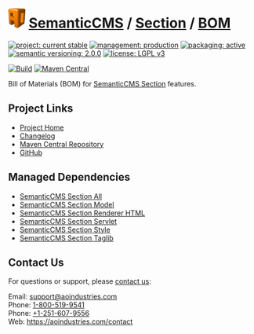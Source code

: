 # [<img src="ao-logo.png" alt="AO Logo" width="35" height="40">](https://github.com/aoindustries) [SemanticCMS](https://github.com/aoindustries/semanticcms) / [Section](https://github.com/aoindustries/semanticcms-section) / [BOM](https://github.com/aoindustries/semanticcms-section-bom)

[![project: current stable](https://semanticcms.com/ao-badges/project-current-stable.svg)](https://aoindustries.com/life-cycle#project-current-stable)
[![management: production](https://semanticcms.com/ao-badges/management-production.svg)](https://aoindustries.com/life-cycle#management-production)
[![packaging: active](https://semanticcms.com/ao-badges/packaging-active.svg)](https://aoindustries.com/life-cycle#packaging-active)  
[![semantic versioning: 2.0.0](https://semanticcms.com/ao-badges/semver-2.0.0.svg)](http://semver.org/spec/v2.0.0.html)
[![license: LGPL v3](https://semanticcms.com/ao-badges/license-lgpl-3.0.svg)](https://www.gnu.org/licenses/lgpl-3.0)

[![Build](https://github.com/aoindustries/semanticcms-section-bom/workflows/Build/badge.svg?branch=master)](https://github.com/aoindustries/semanticcms-section-bom/actions?query=workflow%3ABuild)
[![Maven Central](https://maven-badges.herokuapp.com/maven-central/com.semanticcms/semanticcms-section-bom/badge.svg)](https://maven-badges.herokuapp.com/maven-central/com.semanticcms/semanticcms-section-bom)

Bill of Materials (BOM) for [SemanticCMS Section](https://github.com/aoindustries/semanticcms-section) features.

## Project Links
* [Project Home](https://semanticcms.com/section/bom/)
* [Changelog](https://semanticcms.com/section/bom/changelog)
* [Maven Central Repository](https://search.maven.org/artifact/com.semanticcms/semanticcms-section-bom)
* [GitHub](https://github.com/aoindustries/semanticcms-section-bom)

## Managed Dependencies
* [SemanticCMS Section All](https://github.com/aoindustries/semanticcms-section-all)
* [SemanticCMS Section Model](https://github.com/aoindustries/semanticcms-section-model)
* [SemanticCMS Section Renderer HTML](https://github.com/aoindustries/semanticcms-section-renderer-html)
* [SemanticCMS Section Servlet](https://github.com/aoindustries/semanticcms-section-servlet)
* [SemanticCMS Section Style](https://github.com/aoindustries/semanticcms-section-style)
* [SemanticCMS Section Taglib](https://github.com/aoindustries/semanticcms-section-taglib)

## Contact Us
For questions or support, please [contact us](https://aoindustries.com/contact):

Email: [support@aoindustries.com](mailto:support@aoindustries.com)  
Phone: [1-800-519-9541](tel:1-800-519-9541)  
Phone: [+1-251-607-9556](tel:+1-251-607-9556)  
Web: https://aoindustries.com/contact
